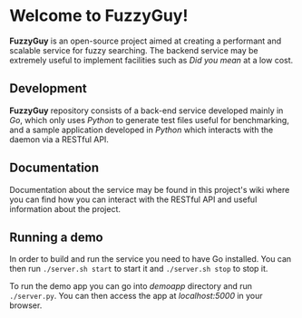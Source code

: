 Welcome to FuzzyGuy!
=====================

**FuzzyGuy** is an open-source project aimed at creating a performant and
scalable service for fuzzy searching. The backend service may be extremely
useful to implement facilities such as *Did you mean* at a low cost.

Development
---------
**FuzzyGuy** repository consists of a back-end service developed mainly in *Go*,
which only uses *Python* to generate test files useful for benchmarking,
and a sample application developed in *Python* which interacts with the daemon
via a RESTful API.

Documentation
---------
Documentation about the service may be found in this project's wiki where you
can find how you can interact with the RESTful API and useful information about
the project.

Running a demo
---------
In order to build and run the service you need to have Go installed. You can
then run `./server.sh start` to start it and `./server.sh stop` to stop it.

To run the demo app you can go into *demoapp* directory and run `./server.py`.
You can then access the app at *localhost:5000* in your browser.
